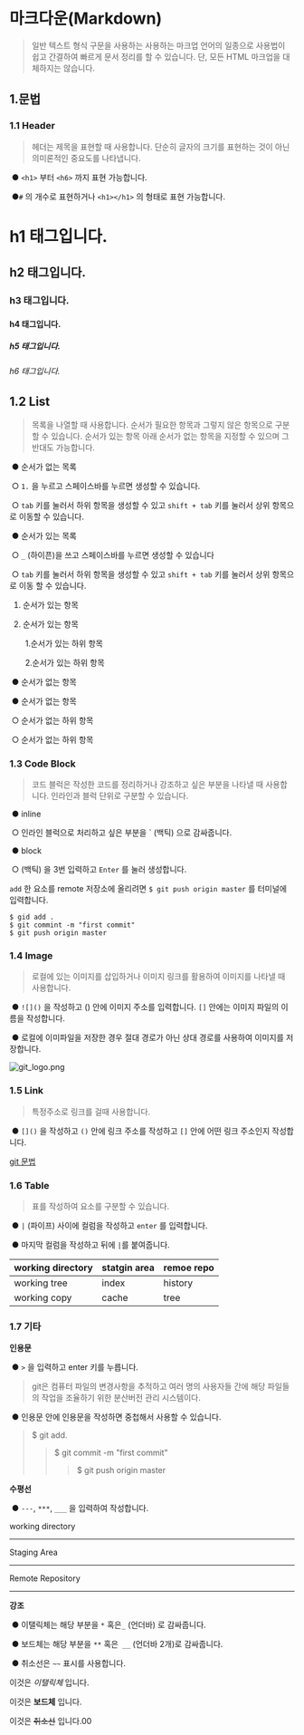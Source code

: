 # 마크다운(Markdown)

> 일반 텍스트 형식 구문을 사용하는 사용하는 마크업 언어의 일종으로 사용법이 쉽고 간결하여 빠르게 문서 정리를 할 수 있습니다. 단, 모든 HTML 마크업을 대체하지는 않습니다.



## 1.문법

### 1.1 Header

> 헤더는 제목을 표현할 때 사용합니다. 단순히 글자의 크기를 표현하는 것이 아닌 의미론적인 중요도를 나타냅니다.

​	● `<h1>` 부터 `<h6>` 까지 표현 가능합니다.

​	●`#` 의 개수로 표현하거나 `<h1></h1>` 의 형태로 표현 가능합니다.



# h1 태그입니다.

## h2 태그입니다.

### h3 태그입니다.

#### h4 태그입니다.

##### h5 태그입니다.

###### h6 태그입니다.



## 1.2 List

> 목록을 나열할 때 사용합니다. 순서가 필요한 항목과 그렇지 않은 항목으로 구분할 수 있습니다. 순서가 있는 항목 아래 순서가 없는 항목을 지정할 수 있으며 그 반대도 가능합니다.

​	● 순서가 없는 목록

​		○ `1.` 을 누르고 스페이스바를 누르면 생성할 수 있습니다.

​		○ `tab` 키를 눌러서 하위 항목을 생성할 수 있고 `shift + tab` 키를 눌러서 상위 항목으로 이동할 			수 있습니다.

​	●  순서가 있는 목록

​		○ `_` (하이픈)을 쓰고 스페이스바를 누르면 생성할 수 있습니다

​		○ `tab` 키를 눌러서 하위 항목을 생성할 수 있고 `shift + tab` 키를 눌러서 상위 항목으로 이동 			할 수 있습니다.

  1. 순서가 있는 항목

  2. 순서가 있는 항목

     ​	1.순서가 있는 하위 항목

     ​	2.순서가 있는 하위 항목



​	● 순서가 없는 항목

​	● 순서가 없는 항목

​		○ 순서가 없는 하위 항목

​		○ 순서가 없는 하위 항목



### 1.3 Code Block

> 코드 블럭은 작성한 코드를 정리하거나 강조하고 싶은 부분을 나타낼 때 사용합니다. 인라인과 블럭 단위로 구분할 수 있습니다.

​	● inline

​			○   인라인 블럭으로 처리하고 싶은 부분을 ` (백틱) 으로 감싸줍니다.

​	● block

​			○   (백틱) 을 3번 입력하고  `Enter` 를 눌러 생성합니다.



`add` 한 요소를 remote 저장소에 올리려면 `$ git push origin master` 를 터미널에 입력합니다.

```shell
$ gid add .
$ git commint -m "first commit"
$ git push origin master
```



### 1.4 Image

> 로컬에 있는 이미지를 삽입하거나 이미지 링크를 활용하여 이미지를 나타낼 때 사용합니다.

​	●  `![]()` 을 작성하고 () 안에 이미지 주소를 입력합니다. `[]` 안에는 이미지 파일의 이름을 작성합니다. 

​	● 로컬에 이미파일을 저장한 경우 절대 경로가 아닌 상대 경로를 사용하여 이미지를 저장합니다.

![git_logo.png](C:\Users\student\Downloads\git_logo.png)





### 1.5 Link

>  특정주소로 링크를 걸때 사용합니다.

​	●  `[]()` 을 작성하고 `()` 안에 링크 주소를 작성하고 `[]` 안에 어떤 링크 주소인지 작성합니다.

[git 문법](https://drive.google.com/file/d/1s582bLrDx_Utn29d-DC0oUYyJJo4YWTv/view)





### 1.6 Table

> 표를 작성하여 요소를 구분할 수 있습니다.

​	● `|` (파이프) 사이에 컬럼을 작성하고 `enter` 를 입력합니다.

​	● 마지막 컬럼을 작성하고 뒤에 `|`를 붙여줍니다.

| working directory | statgin area | remoe repo |
| ----------------- | ------------ | ---------- |
| working tree      | index        | history    |
| working copy      | cache        | tree       |



### 1.7 기타

**인용문**

​	● `>` 을 입력하고 enter 키를 누릅니다.

> git은 컴퓨터 파일의 변경사항을 추적하고 여러 명의 사용자들 간에 해당 파일들의 작업을 조율하기 위한 분산버전 관리 시스템이다.

​	● 인용문 안에 인용문을 작성하면 중첩해서 사용할 수 있습니다.

> $ git add.
>
> > $ git commit -m "first commit" 
> >
> > > $ git push origin master



**수평선**

​	● `---`, `***`, `___` 을 입력하여 작성합니다.

working directory

---

Staging Area

***

Remote Repository

___



**강조**

​	● 이탤릭체는 해당 부분을 `*` 혹은`_` (언더바) 로 감싸줍니다.

​	● 보드체는 해당 부분을 `**` 혹은` __` (언더바 2개)로 감싸줍니다.

​	● 취소선은 `~~` 표시를 사용합니다.

이것은 *이탤릭체* 입니다.

이것은 **보드체** 입니다.

이것은 ~~취소선~~ 입니다.00



> 